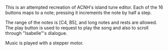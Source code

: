 This is an attempted recreation of ACNH's island tune editor. Each of the 16 buttons maps to a note; pressing it increments the note by half a step. 

The range of the notes is [C4, B5], and long notes and rests are allowed. The play button is used to request to play the song and also to scroll through "Isabelle"'s dialogue.

Music is played with a stepper motor.
